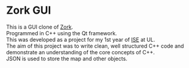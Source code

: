 # Zork GUI
This is a GUI clone of [Zork](https://en.wikipedia.org/wiki/Zork).\
Programmed in C++ using the Qt framework.\
This was developed as a project for my 1st year of [ISE](https://software-engineering.ie/) at UL.\
The aim of this project was to write clean, well structured C++ code and demonstrate an understanding of the core concepts of C++.\
JSON is used to store the map and other objects.
